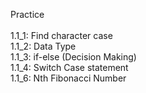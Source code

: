 Practice\
\
1.1_1: Find character case\
1.1_2: Data Type\
1.1_3: if-else (Decision Making)\
1.1_4: Switch Case statement\
1.1_6: Nth Fibonacci Number

